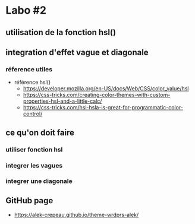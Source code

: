 # Labo #2

## utilisation de la fonction hsl()

## integration d'effet vague et diagonale

### réference utiles

- référence hsl()
  - https://developer.mozilla.org/en-US/docs/Web/CSS/color_value/hsl
  - https://css-tricks.com/creating-color-themes-with-custom-properties-hsl-and-a-little-calc/
  - https://css-tricks.com/hsl-hsla-is-great-for-programmatic-color-control/

## ce qu'on doit faire

### utiliser fonction hsl

### integrer les vagues

### integrer une diagonale

## GitHub page

- https://alek-crepeau.github.io/theme-wrdprs-alek/
